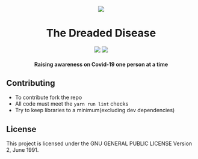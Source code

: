 <p align="center">
<img src="https://github.com/samrath2007/DreadedDisease/blob/main/public/static/logo.png?raw=true" />
</p>

<h1 align="center">The Dreaded Disease</h1>
<p align="center">
  <img src="https://img.shields.io/tokei/lines/github/encluster/enclusterweb?color=white&label=lines%20of%20code"/>
  <img src="https://img.shields.io/github/languages/top/encluster/enclusterweb?color=%230xfffff"/>
</p>
<h4 align="center">Raising awareness on Covid-19 one person at a time</h4>

## Contributing
- To contribute fork the repo
- All code must meet the `yarn run lint` checks
- Try to keep libraries to a minimum(excluding dev dependencies)
## License
This project is licensed under the GNU GENERAL PUBLIC LICENSE Version 2, June 1991.
